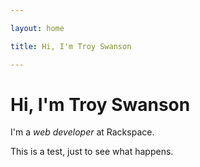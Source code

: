 ```yaml
---

layout: home

title: Hi, I'm Troy Swanson

---
```


# Hi, I'm Troy Swanson

I'm a *web developer* at Rackspace.

This is a test, just to see what happens.

